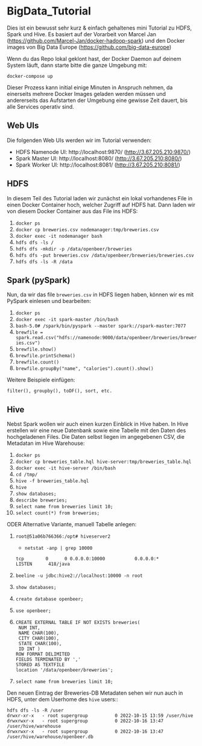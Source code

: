 # BigData_Tutorial
Dies ist ein bewusst sehr kurz & einfach gehaltenes mini Tutorial zu HDFS, Spark und Hive. Es basiert auf der Vorarbeit von Marcel Jan (https://github.com/Marcel-Jan/docker-hadoop-spark) und den Docker images von Big Data Europe (https://github.com/big-data-europe)

Wenn du das Repo lokal geklont hast, der Docker Daemon auf deinem System läuft, dann starte bitte die ganze Umgebung mit:
```
docker-compose up
```
Dieser Prozess kann initial einige Minuten in Anspruch nehmen, da einerseits mehrere Docker Images geladen werden müssen und andererseits das Aufstarten der Umgebung eine gewisse Zeit dauert, bis alle Services operativ sind.


## Web UIs
Die folgenden Web UIs werden wir im Tutorial verwenden:
* HDFS Namenode UI: http://localhost:9870/ (http://3.67.205.210:9870/) 
* Spark Master UI:  http://localhost:8080/ (http://3.67.205.210:8080/) 
* Spark Worker UI:  http://localhost:8081/ (http://3.67.205.210:8081/) 

## HDFS 
In diesem Teil des Tutorial laden wir zunächst ein lokal vorhandenes File in einen Docker Container hoch, welcher Zugriff auf HDFS hat. Dann laden wir von diesem Docker Container aus das File ins HDFS:
1. `docker ps` 
1. `docker cp breweries.csv nodemanager:tmp/breweries.csv`
1. `docker exec -it nodemanager bash`
1. `hdfs dfs -ls /`
1. `hdfs dfs -mkdir -p /data/openbeer/breweries`
1. `hdfs dfs -put breweries.csv /data/openbeer/breweries/breweries.csv`
1. `hdfs dfs -ls -R /data`

## Spark (pySpark)
Nun, da wir das file `breweries.csv` in HDFS liegen haben, können wir es mit PySpark einlesen und bearbeiten:

1. `docker ps` 
1. `docker exec -it spark-master /bin/bash`
1. `bash-5.0# /spark/bin/pyspark --master spark://spark-master:7077`
1. `brewfile = spark.read.csv("hdfs://namenode:9000/data/openbeer/breweries/breweries.csv")`
1. `brewfile.show()`
1. `brewfile.printSchema()`
1. `brewfile.count()`
1. `brewfile.groupBy("name", "calories").count().show()`

Weitere Beispiele einfügen:
```
filter(), groupby(), toDF(), sort, etc.
```

## Hive
Nebst Spark wollen wir auch einen kurzen Einblick in Hive haben. In Hive erstellen wir eine neue Datenbank sowie eine Tabelle mit den Daten des hochgeladenen Files.
Die Daten selbst liegen im angegebenen CSV, die Metadatan im Hive Warehouse:

1. `docker ps` 
1. `docker cp breweries_table.hql hive-server:tmp/breweries_table.hql`
1. `docker exec -it hive-server /bin/bash`
1. `cd /tmp/`
1. `hive -f breweries_table.hql` 
1. `hive`
1. `show databases;`
1. `describe breweries;`
1. `select name from breweries limit 10;`
1. `select count(*) from breweries;`

ODER
Alternative Variante, manuell Tabelle anlegen:
1. `root@51a06b766366:/opt# hiveserver2`
   * `netstat -anp | grep 10000`
    ```
    tcp        0      0 0.0.0.0:10000           0.0.0.0:*               LISTEN      418/java
    ```

1. `beeline -u jdbc:hive2://localhost:10000 -n root`
1. `show databases;`
1. `create database openbeer;`
1. `use openbeer;`
1. ```
   CREATE EXTERNAL TABLE IF NOT EXISTS breweries(
    NUM INT,
    NAME CHAR(100),
    CITY CHAR(100),
    STATE CHAR(100),
    ID INT )
   ROW FORMAT DELIMITED
   FIELDS TERMINATED BY ','
   STORED AS TEXTFILE
   location '/data/openbeer/breweries';
   ```
1. `select name from breweries limit 10;`


Den neuen Eintrag der Breweries-DB Metadaten sehen wir nun auch in HDFS, unter dem Userhome des `hive` users::
```
hdfs dfs -ls -R /user
drwxr-xr-x   - root supergroup          0 2022-10-15 13:59 /user/hive
drwxrwxr-x   - root supergroup          0 2022-10-16 13:47 /user/hive/warehouse
drwxrwxr-x   - root supergroup          0 2022-10-16 13:47 /user/hive/warehouse/openbeer.db
```
